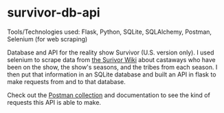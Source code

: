 # survivor-db-api
Tools/Technologies used: Flask, Python, SQLite, SQLAlchemy, Postman, Selenium (for web scraping)

Database and API for the reality show Survivor (U.S. version only). I used selenium to scrape data from [the Surivor Wiki](https://survivor.fandom.com/wiki) about castaways who have been on the show, the show's seasons, and the tribes from each season. I then put that information in an SQLite database and built an API in flask to make requests from and to that database.

Check out the [Postman collection](https://www.postman.com/jlillebo/workspace/survivor-api/overview) and documentation to see the kind of requests this API is able to make.
